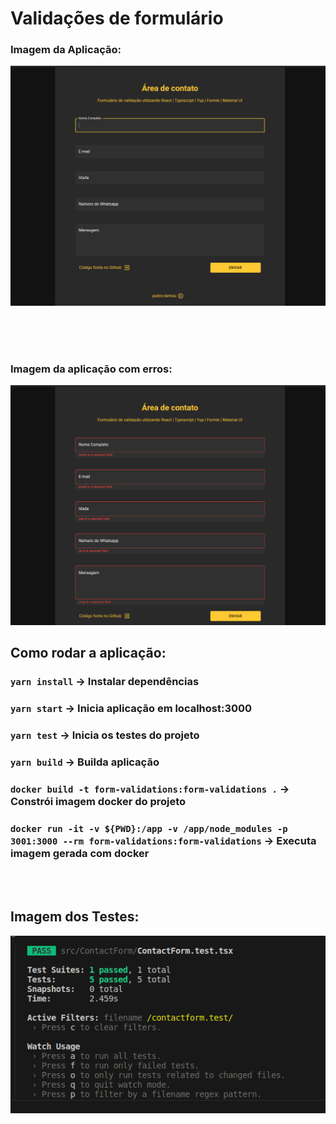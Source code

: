 # Validações de formulário

### Imagem da Aplicação:
<p align="center">
  <img src="interface.png" alt="contact form validation advanced">
</p>

<br><br><br>
### Imagem da aplicação com erros:
<p align="center">
  <img src="interface-errors.png" alt="interface with errors">
</p>


## Como rodar a aplicação:


### `yarn install` -> Instalar dependências

### `yarn start` -> Inicia aplicação em localhost:3000

### `yarn test` -> Inicia os testes do projeto

### `yarn build` -> Builda aplicação

### `docker build -t form-validations:form-validations .` -> Constrói imagem docker do projeto

### `docker run -it -v ${PWD}:/app -v /app/node_modules -p 3001:3000 --rm form-validations:form-validations` -> Executa imagem gerada com docker

<br><br>
## Imagem dos Testes:
<p align="left">
  <img src="tests.png" alt="interface with errors">
</p>